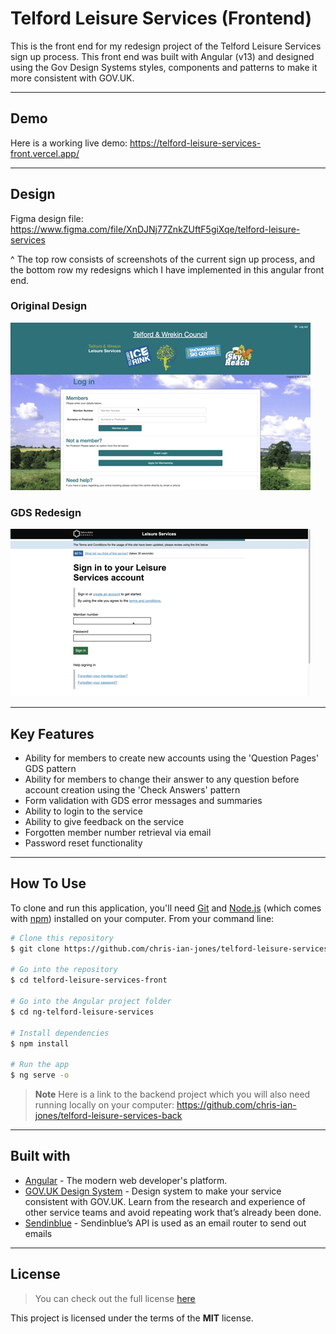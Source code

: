 Telford Leisure Services (Frontend)
============

This is the front end for my redesign project of the Telford Leisure Services sign up process. This front end was built with Angular (v13) and designed using the Gov Design Systems styles, components and patterns to make it more consistent with GOV.UK.

---

## Demo

Here is a working live demo: https://telford-leisure-services-front.vercel.app/

---

## Design

Figma design file: https://www.figma.com/file/XnDJNj77ZnkZUftF5giXqe/telford-leisure-services 

^ The top row consists of screenshots of the current sign up process, and the bottom row my redesigns which I have implemented in this angular front end.

### Original Design

![](telford-leisure-services-original-signup.gif)

### GDS Redesign

![](telford-leisure-services-signup.gif)

---

## Key Features

* Ability for members to create new accounts using the 'Question Pages' GDS pattern
* Ability for members to change their answer to any question before account creation using the 'Check Answers' pattern
* Form validation with GDS error messages and summaries
* Ability to login to the service
* Ability to give feedback on the service
* Forgotten member number retrieval via email
* Password reset functionality

---

## How To Use

To clone and run this application, you'll need [Git](https://git-scm.com) and [Node.js](https://nodejs.org/en/download/) (which comes with [npm](http://npmjs.com)) installed on your computer. From your command line:

```bash
# Clone this repository
$ git clone https://github.com/chris-ian-jones/telford-leisure-services-front

# Go into the repository
$ cd telford-leisure-services-front

# Go into the Angular project folder
$ cd ng-telford-leisure-services

# Install dependencies
$ npm install

# Run the app
$ ng serve -o
```

> **Note**
> Here is a link to the backend project which you will also need running locally on your computer: https://github.com/chris-ian-jones/telford-leisure-services-back

---

## Built with 

- [Angular](https://angular.io/) - The modern web
developer's platform.
- [GOV.UK Design System](https://design-system.service.gov.uk/) - Design system to make your service consistent with GOV.UK. Learn from the research and experience of other service teams and avoid repeating work that’s already been done.
- [Sendinblue](https://www.sendinblue.com/) - Sendinblue’s API is used as an email router to send out emails

---

## License
>You can check out the full license [here](https://github.com/chris-ian-jones/telford-leisure-services-front/blob/main/LICENSE)

This project is licensed under the terms of the **MIT** license.
